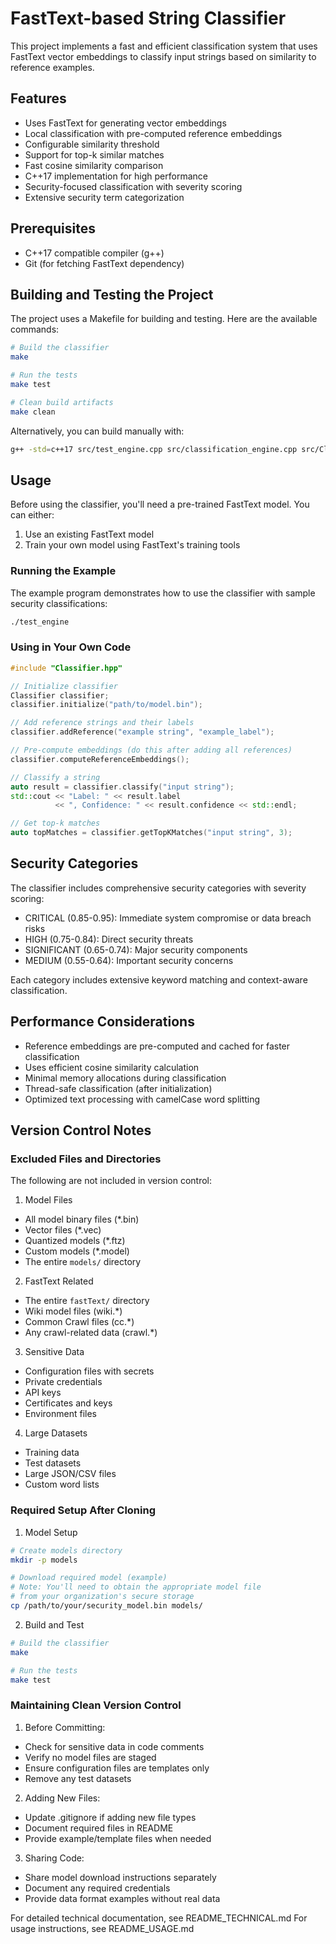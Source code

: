 # FastText-based String Classifier

This project implements a fast and efficient classification system that uses FastText vector embeddings to classify input strings based on similarity to reference examples.

## Features

- Uses FastText for generating vector embeddings
- Local classification with pre-computed reference embeddings
- Configurable similarity threshold
- Support for top-k similar matches
- Fast cosine similarity comparison
- C++17 implementation for high performance
- Security-focused classification with severity scoring
- Extensive security term categorization

## Prerequisites

- C++17 compatible compiler (g++)
- Git (for fetching FastText dependency)

## Building and Testing the Project

The project uses a Makefile for building and testing. Here are the available commands:

```bash
# Build the classifier
make

# Run the tests
make test

# Clean build artifacts
make clean
```

Alternatively, you can build manually with:
```bash
g++ -std=c++17 src/test_engine.cpp src/classification_engine.cpp src/Classifier.cpp src/TextProcessor.cpp -o test_engine
```

## Usage

Before using the classifier, you'll need a pre-trained FastText model. You can either:
1. Use an existing FastText model
2. Train your own model using FastText's training tools

### Running the Example

The example program demonstrates how to use the classifier with sample security classifications:

```bash
./test_engine
```

### Using in Your Own Code

```cpp
#include "Classifier.hpp"

// Initialize classifier
Classifier classifier;
classifier.initialize("path/to/model.bin");

// Add reference strings and their labels
classifier.addReference("example string", "example_label");

// Pre-compute embeddings (do this after adding all references)
classifier.computeReferenceEmbeddings();

// Classify a string
auto result = classifier.classify("input string");
std::cout << "Label: " << result.label 
          << ", Confidence: " << result.confidence << std::endl;

// Get top-k matches
auto topMatches = classifier.getTopKMatches("input string", 3);
```

## Security Categories

The classifier includes comprehensive security categories with severity scoring:

- CRITICAL (0.85-0.95): Immediate system compromise or data breach risks
- HIGH (0.75-0.84): Direct security threats
- SIGNIFICANT (0.65-0.74): Major security components
- MEDIUM (0.55-0.64): Important security concerns

Each category includes extensive keyword matching and context-aware classification.

## Performance Considerations

- Reference embeddings are pre-computed and cached for faster classification
- Uses efficient cosine similarity calculation
- Minimal memory allocations during classification
- Thread-safe classification (after initialization)
- Optimized text processing with camelCase word splitting

## Version Control Notes

### Excluded Files and Directories
The following are not included in version control:

1. Model Files
- All model binary files (*.bin)
- Vector files (*.vec)
- Quantized models (*.ftz)
- Custom models (*.model)
- The entire `models/` directory

2. FastText Related
- The entire `fastText/` directory
- Wiki model files (wiki.*)
- Common Crawl files (cc.*)
- Any crawl-related data (crawl.*)

3. Sensitive Data
- Configuration files with secrets
- Private credentials
- API keys
- Certificates and keys
- Environment files

4. Large Datasets
- Training data
- Test datasets
- Large JSON/CSV files
- Custom word lists

### Required Setup After Cloning

1. Model Setup
```bash
# Create models directory
mkdir -p models

# Download required model (example)
# Note: You'll need to obtain the appropriate model file
# from your organization's secure storage
cp /path/to/your/security_model.bin models/
```

2. Build and Test
```bash
# Build the classifier
make

# Run the tests
make test
```

### Maintaining Clean Version Control

1. Before Committing:
- Check for sensitive data in code comments
- Verify no model files are staged
- Ensure configuration files are templates only
- Remove any test datasets

2. Adding New Files:
- Update .gitignore if adding new file types
- Document required files in README
- Provide example/template files when needed

3. Sharing Code:
- Share model download instructions separately
- Document any required credentials
- Provide data format examples without real data

For detailed technical documentation, see README_TECHNICAL.md
For usage instructions, see README_USAGE.md 